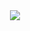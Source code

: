 <div align="center">
  <a href="https://MSR506.github.io/ohhh/">
    <img src="https://img.shields.io/badge/•_‎ _ _‎ _‎ _‎‎ _‎ _‎ _‎ _OPEN-REPO-MENU_‎ _‎ _‎ _‎‎ _ _‎ _‎ _‎‎ _•-5c6bc0">
  </a>
</div>
